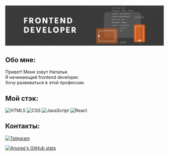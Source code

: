 ![Header](https://github.com/Swayka/swayka/blob/main/assets/html_image3-1024x538.png)

## Обо мне:
Привет! Меня зовут Наталья.  
Я начинающий frontend developer.  
Хочу развиваться в этой профессии.  

## Мой стэк:
![HTML5](https://img.shields.io/badge/-HTML5-090909?style=for-the-badge&logo=html5&logoColor=47C5FB)
![CSS](https://img.shields.io/badge/-CSS3-090909?style=for-the-badge&logo=CSS3&logoColor=00fce3)
![JavaScript](https://img.shields.io/badge/-JavaScript-090909?style=for-the-badge&logo=JavaScript&logoColor=E9D54D)
![React](https://img.shields.io/badge/-React-090909?style=for-the-badge&logo=React&logoColor=2c7eed)

## Контакты:
[![Telegram](https://img.shields.io/badge/-Telegram-090909?style=for-the-badge&logo=telegram&logoColor=27A0D9)](https://t.me/Nata_niksi)

[![Anurag's GitHub stats](https://github-readme-stats.vercel.app/api?username=Swayka&show_icons=true)](https://github.com/Swayka/github-readme-stats)